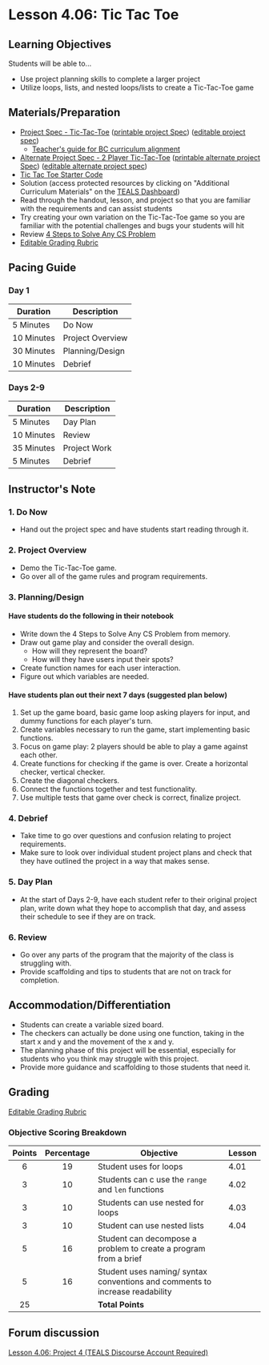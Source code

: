 # Lesson 4.06: Tic Tac Toe

## Learning Objectives

Students will be able to...

* Use project planning skills to complete a larger project
* Utilize loops, lists, and nested loops/lists to create a Tic-Tac-Toe game

## Materials/Preparation

* [Project Spec - Tic-Tac-Toe][] ([printable project Spec][]) ([editable project spec][])
  * [Teacher's guide for BC curriculum alignment](project_canada.md)
* [Alternate Project Spec - 2 Player Tic-Tac-Toe][] ([printable alternate project Spec][]) ([editable alternate project spec][])
* [Tic Tac Toe Starter Code](https://github.com/TEALSK12/2nd-semester-introduction-to-computer-science/raw/master/units/4_unit/06_lesson/tictactoe_starter_code.py)
* Solution (access protected resources by clicking on "Additional Curriculum Materials" on the [TEALS Dashboard])
* Read through the handout, lesson, and project so that you are familiar with the requirements and can assist students
* Try creating your own variation on the Tic-Tac-Toe game so you are familiar with the potential challenges and bugs your students will hit
* Review [4 Steps to Solve Any CS Problem][]
* [Editable Grading Rubric](https://github.com/TEALSK12/2nd-semester-introduction-to-computer-science/raw/master/units/4_unit/06_lesson/rubric.docx)

## Pacing Guide

### Day 1

| **Duration**   | **Description** |
| ---------- | ----------- |
| 5 Minutes  | Do Now      |
| 10 Minutes | Project Overview      |
| 30 Minutes | Planning/Design   |
| 10 Minutes | Debrief  |

### Days 2-9

|**Duration** |  **Description**           |
|---|---|
| 5 Minutes  | Day Plan    |
| 10 Minutes | Review      |
| 35 Minutes | Project Work|
| 5 Minutes | Debrief     |

## Instructor's Note

### 1. Do Now

* Hand out the project spec and have students start reading through it.

### 2. Project Overview

* Demo the Tic-Tac-Toe game.
* Go over all of the game rules and program requirements.

### 3. Planning/Design

#### Have students do the following in their notebook

* Write down the 4 Steps to Solve Any CS Problem from memory.
* Draw out game play and consider the overall design.
  * How will they represent the board?
  * How will they have users input their spots?
* Create function names for each user interaction.  
* Figure out which variables are needed.

#### Have students plan out their next 7 days (suggested plan below)

1. Set up the game board, basic game loop asking players for input, and dummy functions for each player's turn.
2. Create variables necessary to run the game, start implementing basic functions.
3. Focus on game play: 2 players should be able to play a game against each other.
4. Create functions for checking if the game is over. Create a horizontal checker, vertical checker.
5. Create the diagonal checkers.
6. Connect the functions together and test functionality.
7. Use multiple tests that game over check is correct, finalize project.

### 4. Debrief

* Take time to go over questions and confusion relating to project requirements.
* Make sure to look over individual student project plans and check that they have outlined the project in a way that makes sense.

### 5. Day Plan

* At the start of Days 2-9, have each student refer to their original project plan, write down what they hope to accomplish that day, and assess their schedule to see if they are on track.

### 6. Review

* Go over any parts of the program that the majority of the class is struggling with.
* Provide scaffolding and tips to students that are not on track for completion.

## Accommodation/Differentiation

* Students can create a variable sized board.
* The checkers can actually be done using one function, taking in the start x and y and the movement of the x and y.
* The planning phase of this project will be essential, especially for students who you think may struggle with this project.
* Provide more guidance and scaffolding to those students that need it.

## Grading

[Editable Grading Rubric](https://github.com/TEALSK12/2nd-semester-introduction-to-computer-science/raw/master/units/4_unit/06_lesson/rubric.docx)

### Objective Scoring Breakdown

| Points | Percentage| Objective | Lesson |
| :---: | :---: | --- | --- |
| 6 | 19 | Student uses for loops | 4.01 |
| 3 | 10 | Students can c use the `range` and `len` functions |4.02 |
| 3 | 10 | Students can use nested for loops |4.03 |
| 3 | 10 | Student can use nested lists |4.04 |
| 5 | 16| Student can decompose a problem to create a program from a brief||
| 5 | 16 | Student uses naming/ syntax conventions and comments to increase readability |
| 25 | |**Total Points**|| |

## Forum discussion

[Lesson 4.06: Project 4 (TEALS Discourse Account Required)](https://forums.tealsk12.org/c/unit-4-looping/lesson-4-06-tic-tac-toe)

[Project Spec - Tic-Tac-Toe]: project.md
[Alternate Project Spec - 2 Player Tic-Tac-Toe]: alternate_project.md
[TEALS Dashboard]:http:/www.tealsk12.org/dashboard
[4 Steps to Solve Any CS Problem]:https://github.com/TEALS-IntroCS/2nd-semester-introduction-to-computer-science-principles/raw/master/units/4%20Steps%20to%20Solve%20Any%20CS%20Problem.pdf

[printable project Spec]: https://github.com/TEALSK12/2nd-semester-introduction-to-computer-science/raw/master/units/4_unit/06_lesson/project.pdf
[editable project spec]: https://github.com/TEALSK12/2nd-semester-introduction-to-computer-science/raw/master/units/4_unit/06_lesson/project.docx
[printable alternate project Spec]: https://github.com/TEALSK12/2nd-semester-introduction-to-computer-science/raw/master/units/4_unit/06_lesson/projecta.pdf
[editable alternate project spec]: https://github.com/TEALSK12/2nd-semester-introduction-to-computer-science/raw/master/units/4_unit/06_lesson/projecta.docx
